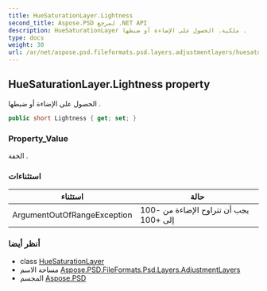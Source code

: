```yaml
---
title: HueSaturationLayer.Lightness
second_title: Aspose.PSD لمرجع .NET API
description: HueSaturationLayer ملكية. الحصول على الإضاءة أو ضبطها .
type: docs
weight: 30
url: /ar/net/aspose.psd.fileformats.psd.layers.adjustmentlayers/huesaturationlayer/lightness/
---
```

## HueSaturationLayer.Lightness property

الحصول على الإضاءة أو ضبطها .

```csharp
public short Lightness { get; set; }
```

### Property_Value

الخفة .

### استثناءات

| استثناء | حالة |
| --- | --- |
| ArgumentOutOfRangeException | يجب أن تتراوح الإضاءة من -100 إلى +100 |

### أنظر أيضا

* class [HueSaturationLayer](../)
* مساحة الاسم [Aspose.PSD.FileFormats.Psd.Layers.AdjustmentLayers](../../huesaturationlayer/)
* المجسم [Aspose.PSD](../../../)


